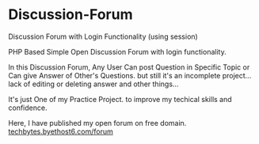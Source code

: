 Discussion-Forum
================

Discussion Forum with Login Functionality (using session)

PHP Based Simple Open Discussion Forum with login functionality.

In this Discussion Forum, Any User Can post Question in Specific Topic or Can give Answer of Other's Questions.
but still it's an incomplete project...
lack of editing or deleting answer and other things...

It's just One of my Practice Project. to improve my techical skills and confidence.

Here, I have published my open forum on free domain.
<a href="http://techbytes.byethost6.com/forum">techbytes.byethost6.com/forum</a>
